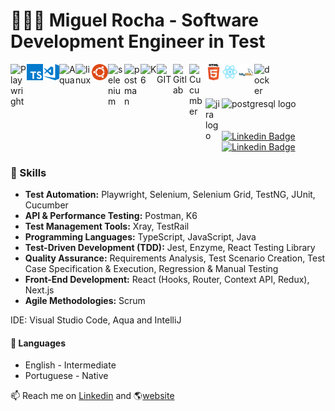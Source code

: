 # 👨🏻‍💻 Miguel Rocha - Software Development Engineer in Test

<div>
    <img align="left" title="Playwright" alt="Playwright" width="26px" style="max-width: 100%; margin-bottom: 4px;" src="https://playwright.dev/img/playwright-logo.svg"/>
    <img align="left" title="typescript" alt="typescript" width="26px" style="max-width: 100%; margin-bottom: 4px;" src="./assets/typescript.png"/>
    <img align="left" title="Visual Studio Code" alt="Visual Studio Code" width="26px" style="max-width: 100%; margin-bottom: 4px;" src="./assets/visual-studio-code.png"/>
<img align="left" title="Aqua" alt="Aqua" width="26px" style="max-width: 100%; margin-bottom: 4px;" src="https://miro.medium.com/v2/resize:fit:656/1*Sb713qje35vXZJ3kNqOgFg.png"/>
    <img align="left" src="https://upload.wikimedia.org/wikipedia/commons/thumb/f/f1/Icons8_flat_linux.svg/1200px-Icons8_flat_linux.svg.png" width="26" alt="linux" style="max-width: 100%; margin-bottom: 4px;">
    <img align="left" title="" alt="Linux" width="26px" style="max-width: 100%; margin-bottom: 4px;" src="./assets/ubuntu.png"/>
    <img align="left" src="https://images.seeklogo.com/logo-png/39/1/selenium-logo-png_seeklogo-394619.png" width="26" alt="selenium" style="max-width: 100%; margin-bottom: 4px;" />
    <img align="left" src="https://www.svgrepo.com/show/354202/postman-icon.svg" width="26" alt="postman" style="max-width: 100%; margin-bottom: 4px;">
    <img align="left" src="https://upload.wikimedia.org/wikipedia/commons/thumb/e/ef/K6-logo.svg/374px-K6-logo.svg.png?20200330143628" width="26" alt="K6" style="max-width: 100%; margin-bottom: 4px;">
<img align="left" src="https://camo.githubusercontent.com/b943e77d13421b90975fa40548a612d67f10678db82a5e940c4fed2c2f941084/68747470733a2f2f75706c6f61642e77696b696d656469612e6f72672f77696b6970656469612f636f6d6d6f6e732f7468756d622f332f33662f4769745f69636f6e2e7376672f3130323470782d4769745f69636f6e2e7376672e706e67" width="26" alt="GIT" style="max-width: 100%; margin-bottom: 4px;">
<img align="left" src="https://gitlab.com/assets/logo-911de323fa0def29aaf817fca33916653fc92f3ff31647ac41d2c39bbe243edb.svg" width="26" alt="Gitlab" style="max-width: 100%; margin-bottom: 4px;">
<img align="left" src="https://cucumber.io/img/logo.svg" width="26" alt="Cucumber" style="max-width: 100%; margin-bottom: 4px;">
    <img align="left" title="html" alt="html" width="26px" style="max-width: 100%; margin-bottom: 4px;" src="./assets/html.png"/>
    <!--<img align="left" title="css" alt="css" width="26px" style="max-width: 100%; margin-bottom: 4px;" src="./assets/css.png"/>-->
    <!--<img align="left" title="sass" alt="sass" width="26px" style="max-width: 100%; margin-bottom: 4px;" src="./assets/sass.png"/>-->
    <img align="left" title="react" alt="react" width="26px" style="max-width: 100%; margin-bottom: 4px;" src="./assets/react.png"/>
    <img align="left" title="mysql" alt="mysql" width="26px" style="max-width: 100%; margin-bottom: 4px;" src="./assets/mysql.png"/>
    <!--<img align="left" src="https://cdn.jsdelivr.net/gh/devicons/devicon/icons/apache/apache-original.svg" width="26" alt="apache" style="max-width: 100%; margin-bottom: 4px;">-->
    <img align="left" src="https://cdn.jsdelivr.net/gh/devicons/devicon/icons/docker/docker-original.svg"width="26" alt="docker" style="max-width: 100%; margin-bottom: 4px;">
    <img src="https://cdn.jsdelivr.net/gh/devicons/devicon/icons/postgresql/postgresql-original.svg" width="26" alt="postgresql logo" style="max-width: 100%; margin-bottom: 4px;"/>
<img align="left" src="https://cdn.jsdelivr.net/gh/devicons/devicon/icons/jira/jira-original.svg" width="26" alt="jira logo"  style="max-width: 100%; margin-bottom: 4px;">
    <br/>
</div>

<br/>

[![Linkedin Badge](https://img.shields.io/badge/-Github-black?style=flat-square&logo=Github&logoColor=white&link=https://github.com/amsrocha2020)](https://github.com/amsrocha2020) [![Linkedin Badge](https://img.shields.io/badge/-LinkedIn-blue?style=flat-square&logo=Linkedin&logoColor=white&link=https://www.linkedin.com/in/antoniorocha/)](https://www.linkedin.com/in/antoniorocha/)


### 🚀 Skills

- <b>Test Automation:</b> Playwright, Selenium, Selenium Grid, TestNG, JUnit, Cucumber
- <b>API & Performance Testing:</b> Postman, K6
- <b>Test Management Tools:</b> Xray, TestRail
- <b>Programming Languages:</b> TypeScript, JavaScript, Java
- <b>Test-Driven Development (TDD):</b> Jest, Enzyme, React Testing Library
- <b>Quality Assurance:</b> Requirements Analysis, Test Scenario Creation, Test Case Specification & Execution, Regression & Manual Testing
- <b>Front-End Development:</b> React (Hooks, Router, Context API, Redux), Next.js
- <b>Agile Methodologies:</b> Scrum

IDE: Visual Studio Code, Aqua and IntelliJ


#### 💬 Languages

- English - Intermediate
- Portuguese - Native


📫 Reach me on [Linkedin](https://www.linkedin.com/in/antoniorocha/) and 🌎[website](https://antoniorocha.pt)
